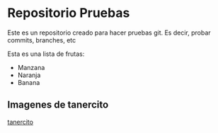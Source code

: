 # Repositorio Pruebas

Este es un repositorio creado para hacer pruebas git. Es decir, probar commits, branches, etc 

Esta es una lista de frutas:

- Manzana
- Naranja
- Banana


## Imagenes de tanercito 

[tanercito](https://es.wikipedia.org/wiki/Tanner_Buchanan#/media/Archivo:Tanner_Buchanan_(28000180628)_(cropped).jpg)  


